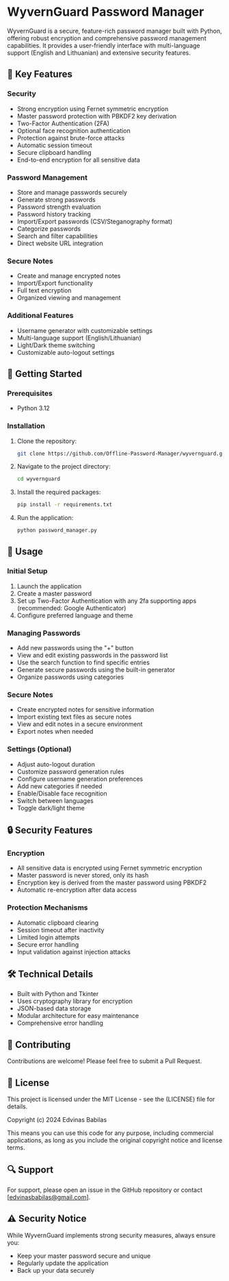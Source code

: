 # WyvernGuard Password Manager

WyvernGuard is a secure, feature-rich password manager built with Python, offering robust encryption and comprehensive password management capabilities. It provides a user-friendly interface with multi-language support (English and Lithuanian) and extensive security features.

## 🔑 Key Features

### Security
- Strong encryption using Fernet symmetric encryption
- Master password protection with PBKDF2 key derivation
- Two-Factor Authentication (2FA)
- Optional face recognition authentication
- Protection against brute-force attacks
- Automatic session timeout
- Secure clipboard handling
- End-to-end encryption for all sensitive data

### Password Management
- Store and manage passwords securely
- Generate strong passwords
- Password strength evaluation
- Password history tracking
- Import/Export passwords (CSV/Steganography format)
- Categorize passwords
- Search and filter capabilities
- Direct website URL integration

### Secure Notes
- Create and manage encrypted notes
- Import/Export functionality
- Full text encryption
- Organized viewing and management

### Additional Features
- Username generator with customizable settings
- Multi-language support (English/Lithuanian)
- Light/Dark theme switching
- Customizable auto-logout settings

## 🚀 Getting Started

### Prerequisites
- Python 3.12


### Installation
1. Clone the repository:
   ```bash
   git clone https://github.com/Offline-Password-Manager/wyvernguard.git
   ```
2. Navigate to the project directory:
   ```bash
   cd wyvernguard
   ```
3. Install the required packages:
   ```bash
   pip install -r requirements.txt
   ```
4. Run the application:
   ```bash
   python password_manager.py
   ```

## 📖 Usage

### Initial Setup
1. Launch the application
2. Create a master password
3. Set up Two-Factor Authentication with any 2fa supporting apps (recommended: Google Authenticator)
4. Configure preferred language and theme

### Managing Passwords
- Add new passwords using the "+" button
- View and edit existing passwords in the password list
- Use the search function to find specific entries
- Generate secure passwords using the built-in generator
- Organize passwords using categories

### Secure Notes
- Create encrypted notes for sensitive information
- Import existing text files as secure notes
- View and edit notes in a secure environment
- Export notes when needed

### Settings (Optional)
- Adjust auto-logout duration
- Customize password generation rules
- Configure username generation preferences
- Add new categories if needed
- Enable/Disable face recognition
- Switch between languages
- Toggle dark/light theme

## 🔒 Security Features

### Encryption
- All sensitive data is encrypted using Fernet symmetric encryption
- Master password is never stored, only its hash
- Encryption key is derived from the master password using PBKDF2
- Automatic re-encryption after data access

### Protection Mechanisms
- Automatic clipboard clearing
- Session timeout after inactivity
- Limited login attempts
- Secure error handling
- Input validation against injection attacks

## 🛠️ Technical Details

- Built with Python and Tkinter
- Uses cryptography library for encryption
- JSON-based data storage
- Modular architecture for easy maintenance
- Comprehensive error handling

## 🤝 Contributing

Contributions are welcome! Please feel free to submit a Pull Request.

## 📝 License

This project is licensed under the MIT License - see the (LICENSE) file for details.

Copyright (c) 2024 Edvinas Babilas

This means you can use this code for any purpose, including commercial applications, as long as you include the original copyright notice and license terms.

## 🔍 Support

For support, please open an issue in the GitHub repository or contact [edvinasbabilas@gmail.com].

## ⚠️ Security Notice

While WyvernGuard implements strong security measures, always ensure you:
- Keep your master password secure and unique
- Regularly update the application
- Back up your data securely
